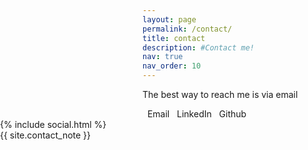 ```yaml
---
layout: page
permalink: /contact/
title: contact
description: #Contact me!
nav: true
nav_order: 10
---
```


The best way to reach me is via email

<a href="mailto:{{ social[1] | encode_email }}" target="_blank" rel="noopener" style="text-decoration: none;">
  <i class="fas fa-envelope" style="color: #2698BA; text-align: center;"></i>
  &nbsp; Email
</a>

<a href="https://www.linkedin.com/in/{{ social[1] }}" target="_blank" rel="noopener" style="text-decoration: none;">
  <i class="fab fa-linkedin" style="color: #2698BA; text-align: center;"></i>
  &nbsp; LinkedIn
</a>

<a href="https://github.com/{{ social[1] }}" target="_blank" rel="noopener" style="text-decoration: none;">
  <i class="fab fa-github" style="color: #2698BA; text-align: center;"></i>
  &nbsp; Github
</a>

<!-- <i class="fas fa-phone fa-flip-horizontal" style="color:#2698BA"></i>&nbsp;&nbsp; [+91 9718301601](tel:+919718301601) -->


<div class="social" style= "position: absolute; left:0; right:0; ">
    <div class="contact-icons">
        {% include social.html %}
    </div>
    <div class="contact-note">
        {{ site.contact_note }}
    </div>
</div>